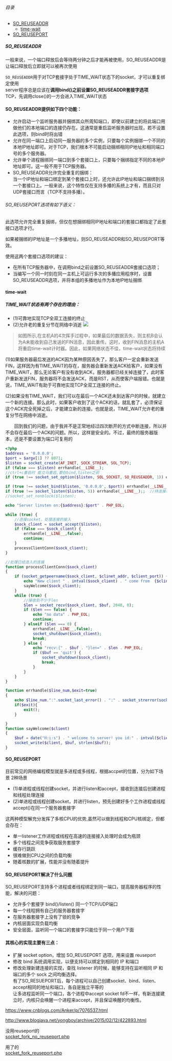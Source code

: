 ###### 目录
* [SO_REUSEADDR](#SO_REUSEADDR)
    * [time-wait](#time-wait) 
* [SO_REUSEPORT](#SO_REUSEPORT)

##### <div id='SO_REUSEADDR'>SO_REUSEADDR</div>
一般来说，一个端口释放后会等待两分钟之后才能再被使用，SO_REUSEADDR是让端口释放后立即就可以被再次使用

```SO_REUSEADDR```用于对TCP套接字处于TIME_WAIT状态下的socket，才可以重复绑定使用        
server程序总是应该在<b>调用bind()之前设置SO_REUSEADDR套接字选项</b>   
TCP，先调用close()的一方会进入TIME_WAIT状态

#### SO_REUSEADDR提供如下四个功能：
* 允许启动一个监听服务器并捆绑其众所周知端口，即使以前建立的将此端口用做他们的本地端口的连接仍存在。这通常是重启监听服务器时出现，若不设置此选项，则bind时将出错
* 允许在同一端口上启动同一服务器的多个实例，只要每个实例捆绑一个不同的本地IP地址即可。对于TCP，我们根本不可能启动捆绑相同IP地址和相同端口号的多个服务器。
* 允许单个进程捆绑同一端口到多个套接口上，只要每个捆绑指定不同的本地IP地址即可。这一般不用于TCP服务器。
* SO_REUSEADDR允许完全重复的捆绑：      
    当一个IP地址和端口绑定到某个套接口上时，还允许此IP地址和端口捆绑到另一个套接口上。一般来说，这个特性仅在支持多播的系统上才有，而且只对UDP套接口而言（TCP不支持多播）。

###### SO_REUSEPORT选项有如下语义：
此选项允许完全重复捆绑，但仅在想捆绑相同IP地址和端口的套接口都指定了此套接口选项才行。

如果被捆绑的IP地址是一个多播地址，则SO_REUSEADDR和SO_REUSEPORT等效。

使用这两个套接口选项的建议：        
* 在所有TCP服务器中，在调用bind之前设置SO_REUSEADDR套接口选项；       
* 当编写一个同一时刻在同一主机上可运行多次的多播应用程序时，设置SO_REUSEADDR选项，并将本组的多播地址作为本地IP地址捆绑

#### <div id='time-wait'>time-wait</div>
##### TIME_WAIT状态有两个存在的理由：
* (1)可靠地实现TCP全双工连接的终止
* (2)允许老的重复分节在网络中消逝
![](https://note.youdao.com/yws/api/personal/file/15F9C69E8B9A47D3A4DD0CA857ACC1C6?method=download&shareKey=b442ee3b55a776456a5e63515f0b847f)

> 如图所示,在主机A的4次挥手过程中，如果最后的数据丢失，则主机B会认为A未能收到自己发送的FIN消息，因此重传。这时，收到FIN消息的主机A将重启time-wait计时器。因此，如果网络状态不佳，time-wait状态将持续

(1)如果服务器最后发送的ACK因为某种原因丢失了，那么客户一定会重新发送FIN，这样因为有TIME_WAIT的存在，服务器会重新发送ACK给客户，如果没有TIME_WAIT，那么无论客户有没有收到ACK，服务器都已经关掉连接了，此时客户重新发送FIN，服务器将不会发送ACK，而是RST，从而使客户端报错。也就是说，TIME_WAIT有助于可靠地实现TCP全双工连接的终止。

(2)如果没有TIME_WAIT，我们可以在最后一个ACK还未到达客户的时候，就建立一个新的连接。那么此时，如果客户收到了这个ACK的话，就乱套了，必须保证这个ACK完全死掉之后，才能建立新的连接。也就是说，TIME_WAIT允许老的重复分节在网络中消逝。

　　回到我们的问题，由于我并不是正常地经过四次断开的方式中断连接，所以并不会存在最后一个ACK的问题。所以，这样是安全的。不过，最终的服务器版本，还是不要设置为端口可复用的
```php
<?php
$address = '0.0.0.0';
$port = $argv[1] ?? 8071;
$listen = socket_create(AF_INET, SOCK_STREAM, SOL_TCP);
if (false === $listen) errhandle(__LINE__);
//ctrl+c重启时 能立马重启,要在bind,listen之前
if (true !== socket_set_option($listen, SOL_SOCKET, SO_REUSEADDR, 1)) errhandle(__LINE__);;

if (true !== socket_bind($listen, '0.0.0.0', $port)) errhandle(__LINE__);;
if (true !== socket_listen($listen, 5)) errhandle(__LINE__);;  //待连接队列长度
//socket_set_nonblock($listen);

echo "Server linsten on:{$address}:$port" . PHP_EOL;

while (true) {
    //连接socket，处理连接的接入
    $sock_client = socket_accept($listen);
    if (false === $sock_client) {
        errhandle(__LINE__,false);
        continue;
    }
    processClientConn($sock_client);
}

//处理已经连入的连接
function processClientConn($sock_client)
{
    if (socket_getpeername($sock_client, $clinet_addr, $client_port)) {
        echo "New client " . intval($sock_client) . " come from  {$clinet_addr}:$client_port" . PHP_EOL;
        sayWelcome($sock_client);
    }
    while (true) {
        //接收到不少于len
        $len = socket_recv($sock_client, $buf, 2048, 0);
        if ($len === false) {
            echo "no data" . PHP_EOL;
            continue;
        } elseif ($len === 0) {
            errhandle(__LINE__,false);
            socket_shutdown($sock_client);
            break;
        } else {
            echo "recv:{" . $buf . "}len=" . $len . PHP_EOL;
            if ($buf == 'quit') {
                socket_shutdown($sock_client);
                break;
            }
        }
    }
}

function errhandle($line_num,$exit=true)
{
    echo $line_num.":".socket_last_error() . ":" . socket_strerror(socket_last_error()) . PHP_EOL;
    if($exit){
        exit();
    }

}
function sayWelcome($client)
{
    $buf = date("H:i:s") . " welcome to server! you id:" . intval($client) . PHP_EOL;
    socket_write($client, $buf, strlen($buf));
}

```

#### <div id='SO_REUSEPORT'>SO_REUSEPORT</div>

目前常见的网络编程模型就是多进程或多线程，根据accpet的位置，分为如下场景
2种场景
* (1)单进程或线程创建socket，并进行listen和accept，接收到连接后创建进程和线程处理连接
* (2)单进程或线程创建socket，并进行listen，预先创建好多个工作进程或线程accept()在同一个服务器套接字

这两种模型解充分发挥了多核CPU的优势,虽然可以做到线程和CPU核绑定，但都会存在：

* 单一listener工作进程或线程在高速的连接接入处理时会成为瓶颈
* 多个线程之间竞争获取服务套接字
* 缓存行跳跃
* 很难做到CPU之间的负载均衡
* 随着核数的扩展，性能并没有随着提升


#### SO_REUSEPORT解决了什么问题
SO_REUSEPORT支持多个进程或者线程绑定到同一端口，提高服务器程序的性能，解决的问题：

* 允许多个套接字 bind()/listen() 同一个TCP/UDP端口
* 每一个线程拥有自己的服务器套接字
* 在服务器套接字上没有了锁的竞争
* 内核层面实现负载均衡
* 安全层面，监听同一个端口的套接字只能位于同一个用户下面

#### 其核心的实现主要有三点：

* 扩展 socket option，增加 SO_REUSEPORT 选项，用来设置 reuseport  
* 修改 bind 系统调用实现，以便支持可以绑定到相同的 IP 和端口  
* 修改处理新建连接的实现，查找 listener 的时候，能够支持在监听相同 IP 和端口的多个 sock 之间均衡选择。    
有了SO_RESUEPORT后，每个进程可以自己创建socket、bind、listen、accept相同的地址和端口，各自是独立平等的  
让多进程监听同一个端口，各个进程中accept socket fd不一样，有新连接建立时，内核只会唤醒一个进程来accept，并且保证唤醒的均衡性。

https://www.cnblogs.com/Anker/p/7076537.html

http://www.blogjava.net/yongboy/archive/2015/02/12/422893.html

没用reuseport的     
[socket_fork_no_reuseport.php](https://gitee.com/hk/process_thread_study/blob/master/php/advanced/socket_fork_no_reuseport.php)

用了的  
[socket_fork_reuseport.php](
https://gitee.com/hk/process_thread_study/blob/master/php/advanced/socket_fork_reuseport.php)

